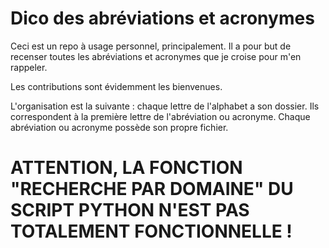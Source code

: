 # Dico des abréviations et acronymes

Ceci est un repo à usage personnel, principalement. Il a pour but de recenser toutes les abréviations et acronymes que je croise pour m'en rappeler.

Les contributions sont évidemment les bienvenues.

L'organisation est la suivante : chaque lettre de l'alphabet a son dossier. Ils correspondent à la première lettre de l'abréviation ou acronyme. Chaque abréviation ou acronyme possède son propre fichier.

# **ATTENTION, LA FONCTION "RECHERCHE PAR DOMAINE" DU SCRIPT PYTHON N'EST PAS TOTALEMENT FONCTIONNELLE !**